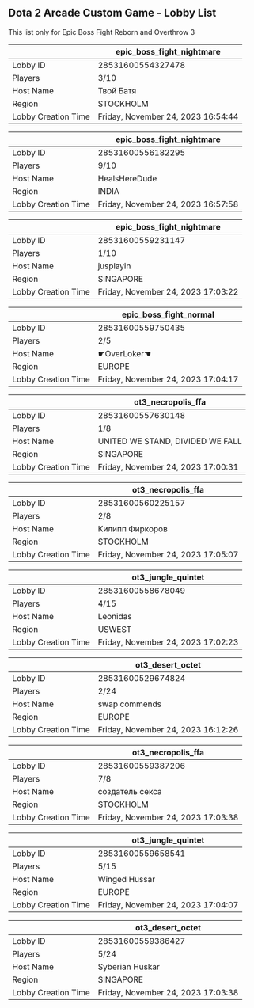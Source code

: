 ## Dota 2 Arcade Custom Game - Lobby List

This list only for Epic Boss Fight Reborn and Overthrow 3

|  | epic_boss_fight_nightmare |
| ------ | ------ |
| Lobby ID | 28531600554327478 |
| Players | 3/10 |
| Host Name | Твой Батя |
| Region | STOCKHOLM |
| Lobby Creation Time | Friday, November 24, 2023 16:54:44 |


|  | epic_boss_fight_nightmare |
| ------ | ------ |
| Lobby ID | 28531600556182295 |
| Players | 9/10 |
| Host Name | HealsHereDude |
| Region | INDIA |
| Lobby Creation Time | Friday, November 24, 2023 16:57:58 |


|  | epic_boss_fight_nightmare |
| ------ | ------ |
| Lobby ID | 28531600559231147 |
| Players | 1/10 |
| Host Name | jusplayin |
| Region | SINGAPORE |
| Lobby Creation Time | Friday, November 24, 2023 17:03:22 |


|  | epic_boss_fight_normal |
| ------ | ------ |
| Lobby ID | 28531600559750435 |
| Players | 2/5 |
| Host Name | ☛OverLoker☚ |
| Region | EUROPE |
| Lobby Creation Time | Friday, November 24, 2023 17:04:17 |


|  | ot3_necropolis_ffa |
| ------ | ------ |
| Lobby ID | 28531600557630148 |
| Players | 1/8 |
| Host Name | UNITED WE STAND, DIVIDED WE FALL |
| Region | SINGAPORE |
| Lobby Creation Time | Friday, November 24, 2023 17:00:31 |


|  | ot3_necropolis_ffa |
| ------ | ------ |
| Lobby ID | 28531600560225157 |
| Players | 2/8 |
| Host Name | Килипп Фиркоров |
| Region | STOCKHOLM |
| Lobby Creation Time | Friday, November 24, 2023 17:05:07 |


|  | ot3_jungle_quintet |
| ------ | ------ |
| Lobby ID | 28531600558678049 |
| Players | 4/15 |
| Host Name | Leonidas |
| Region | USWEST |
| Lobby Creation Time | Friday, November 24, 2023 17:02:23 |


|  | ot3_desert_octet |
| ------ | ------ |
| Lobby ID | 28531600529674824 |
| Players | 2/24 |
| Host Name | swap commends |
| Region | EUROPE |
| Lobby Creation Time | Friday, November 24, 2023 16:12:26 |


|  | ot3_necropolis_ffa |
| ------ | ------ |
| Lobby ID | 28531600559387206 |
| Players | 7/8 |
| Host Name | создатель секса |
| Region | STOCKHOLM |
| Lobby Creation Time | Friday, November 24, 2023 17:03:38 |


|  | ot3_jungle_quintet |
| ------ | ------ |
| Lobby ID | 28531600559658541 |
| Players | 5/15 |
| Host Name | Winged Hussar |
| Region | EUROPE |
| Lobby Creation Time | Friday, November 24, 2023 17:04:07 |


|  | ot3_desert_octet |
| ------ | ------ |
| Lobby ID | 28531600559386427 |
| Players | 5/24 |
| Host Name | Syberian Huskar |
| Region | SINGAPORE |
| Lobby Creation Time | Friday, November 24, 2023 17:03:38 |



